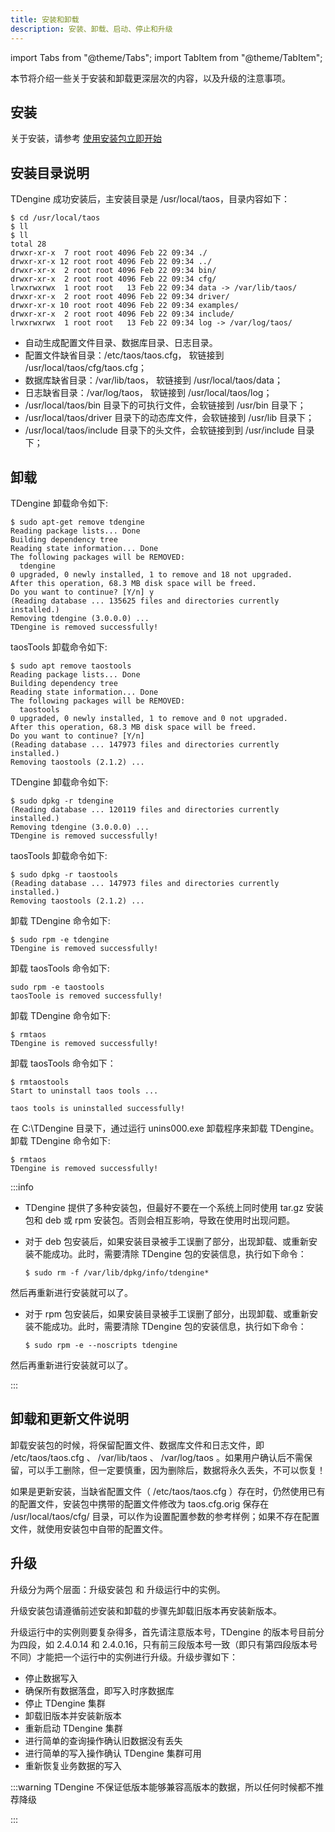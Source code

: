 ```yaml
---
title: 安装和卸载
description: 安装、卸载、启动、停止和升级
---
```


import Tabs from "@theme/Tabs";
import TabItem from "@theme/TabItem";

本节将介绍一些关于安装和卸载更深层次的内容，以及升级的注意事项。

## 安装

关于安装，请参考 [使用安装包立即开始](../../get-started/package)



## 安装目录说明

TDengine 成功安装后，主安装目录是 /usr/local/taos，目录内容如下：

```
$ cd /usr/local/taos
$ ll
$ ll
total 28
drwxr-xr-x  7 root root 4096 Feb 22 09:34 ./
drwxr-xr-x 12 root root 4096 Feb 22 09:34 ../
drwxr-xr-x  2 root root 4096 Feb 22 09:34 bin/
drwxr-xr-x  2 root root 4096 Feb 22 09:34 cfg/
lrwxrwxrwx  1 root root   13 Feb 22 09:34 data -> /var/lib/taos/
drwxr-xr-x  2 root root 4096 Feb 22 09:34 driver/
drwxr-xr-x 10 root root 4096 Feb 22 09:34 examples/
drwxr-xr-x  2 root root 4096 Feb 22 09:34 include/
lrwxrwxrwx  1 root root   13 Feb 22 09:34 log -> /var/log/taos/
```

- 自动生成配置文件目录、数据库目录、日志目录。
- 配置文件缺省目录：/etc/taos/taos.cfg， 软链接到 /usr/local/taos/cfg/taos.cfg；
- 数据库缺省目录：/var/lib/taos， 软链接到 /usr/local/taos/data；
- 日志缺省目录：/var/log/taos， 软链接到 /usr/local/taos/log；
- /usr/local/taos/bin 目录下的可执行文件，会软链接到 /usr/bin 目录下；
- /usr/local/taos/driver 目录下的动态库文件，会软链接到 /usr/lib 目录下；
- /usr/local/taos/include 目录下的头文件，会软链接到到 /usr/include 目录下；

## 卸载

<Tabs>
<TabItem label="apt-get 卸载" value="aptremove">

TDengine 卸载命令如下:

```
$ sudo apt-get remove tdengine
Reading package lists... Done
Building dependency tree       
Reading state information... Done
The following packages will be REMOVED:
  tdengine
0 upgraded, 0 newly installed, 1 to remove and 18 not upgraded.
After this operation, 68.3 MB disk space will be freed.
Do you want to continue? [Y/n] y
(Reading database ... 135625 files and directories currently installed.)
Removing tdengine (3.0.0.0) ...
TDengine is removed successfully!

```

taosTools 卸载命令如下:

```
$ sudo apt remove taostools
Reading package lists... Done
Building dependency tree
Reading state information... Done
The following packages will be REMOVED:
  taostools
0 upgraded, 0 newly installed, 1 to remove and 0 not upgraded.
After this operation, 68.3 MB disk space will be freed.
Do you want to continue? [Y/n]
(Reading database ... 147973 files and directories currently installed.)
Removing taostools (2.1.2) ...
```

</TabItem>
<TabItem label="Deb 卸载" value="debuninst">

TDengine 卸载命令如下:

```
$ sudo dpkg -r tdengine
(Reading database ... 120119 files and directories currently installed.)
Removing tdengine (3.0.0.0) ...
TDengine is removed successfully!

```

taosTools 卸载命令如下:

```
$ sudo dpkg -r taostools
(Reading database ... 147973 files and directories currently installed.)
Removing taostools (2.1.2) ...
```

</TabItem>

<TabItem label="RPM 卸载" value="rpmuninst">

卸载 TDengine 命令如下:

```
$ sudo rpm -e tdengine
TDengine is removed successfully!
```

卸载 taosTools 命令如下:

```
sudo rpm -e taostools
taosToole is removed successfully!
```

</TabItem>

<TabItem label="tar.gz 卸载" value="taruninst">

卸载 TDengine 命令如下:

```
$ rmtaos
TDengine is removed successfully!
```

卸载 taosTools 命令如下：

```
$ rmtaostools
Start to uninstall taos tools ...

taos tools is uninstalled successfully!
```

</TabItem>
<TabItem label="Windows 卸载" value="windows">
在 C:\TDengine 目录下，通过运行 unins000.exe 卸载程序来卸载 TDengine。
</TabItem>

<TabItem label="Mac 卸载" value="mac">
卸载 TDengine 命令如下:

```
$ rmtaos
TDengine is removed successfully!
```

</TabItem>
</Tabs>

:::info

- TDengine 提供了多种安装包，但最好不要在一个系统上同时使用 tar.gz 安装包和 deb 或 rpm 安装包。否则会相互影响，导致在使用时出现问题。

- 对于 deb 包安装后，如果安装目录被手工误删了部分，出现卸载、或重新安装不能成功。此时，需要清除 TDengine 包的安装信息，执行如下命令：

  ```
  $ sudo rm -f /var/lib/dpkg/info/tdengine*
  ```

然后再重新进行安装就可以了。

- 对于 rpm 包安装后，如果安装目录被手工误删了部分，出现卸载、或重新安装不能成功。此时，需要清除 TDengine 包的安装信息，执行如下命令：

  ```
  $ sudo rpm -e --noscripts tdengine
  ```

然后再重新进行安装就可以了。

:::

## 卸载和更新文件说明

卸载安装包的时候，将保留配置文件、数据库文件和日志文件，即 /etc/taos/taos.cfg 、 /var/lib/taos 、 /var/log/taos 。如果用户确认后不需保留，可以手工删除，但一定要慎重，因为删除后，数据将永久丢失，不可以恢复！

如果是更新安装，当缺省配置文件（ /etc/taos/taos.cfg ）存在时，仍然使用已有的配置文件，安装包中携带的配置文件修改为 taos.cfg.orig 保存在 /usr/local/taos/cfg/ 目录，可以作为设置配置参数的参考样例；如果不存在配置文件，就使用安装包中自带的配置文件。

## 升级
升级分为两个层面：升级安装包 和 升级运行中的实例。

升级安装包请遵循前述安装和卸载的步骤先卸载旧版本再安装新版本。

升级运行中的实例则要复杂得多，首先请注意版本号，TDengine 的版本号目前分为四段，如 2.4.0.14 和 2.4.0.16，只有前三段版本号一致（即只有第四段版本号不同）才能把一个运行中的实例进行升级。升级步骤如下：
- 停止数据写入
- 确保所有数据落盘，即写入时序数据库
- 停止 TDengine 集群
- 卸载旧版本并安装新版本
- 重新启动 TDengine 集群
- 进行简单的查询操作确认旧数据没有丢失 
- 进行简单的写入操作确认 TDengine 集群可用
- 重新恢复业务数据的写入

:::warning
TDengine 不保证低版本能够兼容高版本的数据，所以任何时候都不推荐降级

:::
